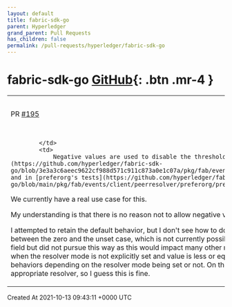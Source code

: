 ```yaml
---
layout: default
title: fabric-sdk-go
parent: Hyperledger
grand_parent: Pull Requests
has_children: false
permalink: /pull-requests/hyperledger/fabric-sdk-go
---
```


# fabric-sdk-go <span class="fs-3 right-align">[GitHub](https://github.com/hyperledger/fabric-sdk-go){: .btn .mr-4 }</span>


<div>
    <table>
        <tr>
            <td>
                PR <a href="https://github.com/hyperledger/fabric-sdk-go/pull/195" class=".btn">#195</a>
            </td>
            <td>
                <b>
                    fix: allow negative threshold for MinBlockHeight
                </b>
            </td>
        </tr>
        <tr>
            <td>
                
            </td>
            <td>
                Negative values are used to disable the threshold and currently appear in [unit tests](https://github.com/hyperledger/fabric-sdk-go/blob/3e3a3c6aeec9622cf988d571c911c873a0e1c07a/pkg/fab/events/client/peerresolver/minblockheight/minblockheight_test.go#L34) and in [preferorg's tests](https://github.com/hyperledger/fabric-sdk-go/blob/main/pkg/fab/events/client/peerresolver/preferorg/preferorg_test.go#L63).
We currently have a real use case for this.

My understanding is that there is no reason not to allow negative values, but I'd be glad to discuss this further.

I attempted to retain the default behavior, but I don't see how to do so without massive impact.
We would need to be able to distinguish between the zero and the unset case, which is not currently possible with an `int` field in the policy. I quickly tried to switch to a `string` field but did not pursue this way as this would impact many other modules.
So I went to find a middle ground: default is only applied when the resolver mode is not explicitly set and value is less or equal than zero.
I'm not very happy with this since there are different behaviors depending on the resolver mode being set or not. On the other hand the lag threshold only have meaning when using the appropriate resolver, so I guess this is fine.
            </td>
        </tr>
    </table>
    <div class="right-align">
        Created At 2021-10-13 09:43:11 +0000 UTC
    </div>
</div>

